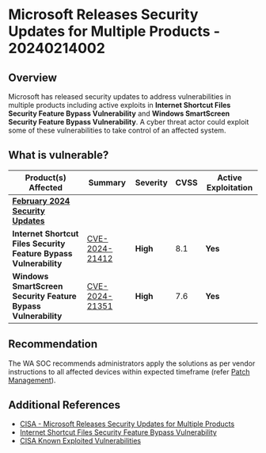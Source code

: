 # Microsoft Releases Security Updates for Multiple Products - 20240214002

## Overview

Microsoft has released security updates to address vulnerabilities in multiple products including active exploits in **Internet Shortcut Files Security Feature Bypass Vulnerability** and **Windows SmartScreen Security Feature Bypass Vulnerability**. A cyber threat actor could exploit some of these vulnerabilities to take control of an affected system.

## What is vulnerable?

| Product(s) Affected                                                                                | Summary                                                                                | Severity | CVSS | Active Exploitation |
| -------------------------------------------------------------------------------------------------- | -------------------------------------------------------------------------------------- | -------- | ---- | ------------------- |
| [**February 2024 Security Updates**](https://msrc.microsoft.com/update-guide/releaseNote/2024-Feb) |                                                                                        |          |      |                     |
| **Internet Shortcut Files Security Feature Bypass Vulnerability**                                  | [CVE-2024-21412](https://msrc.microsoft.com/update-guide/vulnerability/CVE-2024-21412) | **High** | 8.1  | **Yes**             |
| **Windows SmartScreen Security Feature Bypass Vulnerability**                                  | [CVE-2024-21351](https://nvd.nist.gov/vuln/detail/CVE-2024-21351) | **High** | 7.6  | **Yes**             |

## Recommendation

The WA SOC recommends administrators apply the solutions as per vendor instructions to all affected devices within expected timeframe (refer [Patch Management](../guidelines/patch-management.md)).

## Additional References

- [CISA - Microsoft Releases Security Updates for Multiple Products](https://www.cisa.gov/news-events/alerts/2024/02/13/microsoft-releases-security-updates-multiple-products)
- [Internet Shortcut Files Security Feature Bypass Vulnerability](https://msrc.microsoft.com/update-guide/en-US/vulnerability/CVE-2024-21412)
- [CISA Known Exploited Vulnerabilities ](https://www.cisa.gov/known-exploited-vulnerabilities-catalog)
